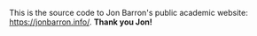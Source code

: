 This is the source code to Jon Barron's public academic website: https://jonbarron.info/. **Thank you Jon!**
